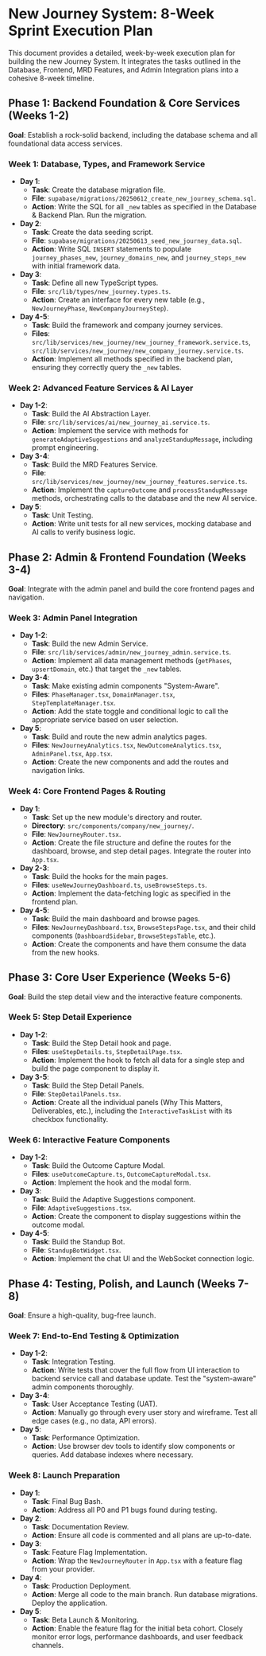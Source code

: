 # New Journey System: 8-Week Sprint Execution Plan

This document provides a detailed, week-by-week execution plan for building the new Journey System. It integrates the tasks outlined in the Database, Frontend, MRD Features, and Admin Integration plans into a cohesive 8-week timeline.

## Phase 1: Backend Foundation & Core Services (Weeks 1-2)

**Goal**: Establish a rock-solid backend, including the database schema and all foundational data access services.

### Week 1: Database, Types, and Framework Service
- **Day 1**:
    - **Task**: Create the database migration file.
    - **File**: `supabase/migrations/20250612_create_new_journey_schema.sql`.
    - **Action**: Write the SQL for all `_new` tables as specified in the Database & Backend Plan. Run the migration.
- **Day 2**:
    - **Task**: Create the data seeding script.
    - **File**: `supabase/migrations/20250613_seed_new_journey_data.sql`.
    - **Action**: Write SQL `INSERT` statements to populate `journey_phases_new`, `journey_domains_new`, and `journey_steps_new` with initial framework data.
- **Day 3**:
    - **Task**: Define all new TypeScript types.
    - **File**: `src/lib/types/new_journey.types.ts`.
    - **Action**: Create an interface for every new table (e.g., `NewJourneyPhase`, `NewCompanyJourneyStep`).
- **Day 4-5**:
    - **Task**: Build the framework and company journey services.
    - **Files**: `src/lib/services/new_journey/new_journey_framework.service.ts`, `src/lib/services/new_journey/new_company_journey.service.ts`.
    - **Action**: Implement all methods specified in the backend plan, ensuring they correctly query the `_new` tables.

### Week 2: Advanced Feature Services & AI Layer
- **Day 1-2**:
    - **Task**: Build the AI Abstraction Layer.
    - **File**: `src/lib/services/ai/new_journey_ai.service.ts`.
    - **Action**: Implement the service with methods for `generateAdaptiveSuggestions` and `analyzeStandupMessage`, including prompt engineering.
- **Day 3-4**:
    - **Task**: Build the MRD Features Service.
    - **File**: `src/lib/services/new_journey/new_journey_features.service.ts`.
    - **Action**: Implement the `captureOutcome` and `processStandupMessage` methods, orchestrating calls to the database and the new AI service.
- **Day 5**:
    - **Task**: Unit Testing.
    - **Action**: Write unit tests for all new services, mocking database and AI calls to verify business logic.

## Phase 2: Admin & Frontend Foundation (Weeks 3-4)

**Goal**: Integrate with the admin panel and build the core frontend pages and navigation.

### Week 3: Admin Panel Integration
- **Day 1-2**:
    - **Task**: Build the new Admin Service.
    - **File**: `src/lib/services/admin/new_journey_admin.service.ts`.
    - **Action**: Implement all data management methods (`getPhases`, `upsertDomain`, etc.) that target the `_new` tables.
- **Day 3-4**:
    - **Task**: Make existing admin components "System-Aware".
    - **Files**: `PhaseManager.tsx`, `DomainManager.tsx`, `StepTemplateManager.tsx`.
    - **Action**: Add the state toggle and conditional logic to call the appropriate service based on user selection.
- **Day 5**:
    - **Task**: Build and route the new admin analytics pages.
    - **Files**: `NewJourneyAnalytics.tsx`, `NewOutcomeAnalytics.tsx`, `AdminPanel.tsx`, `App.tsx`.
    - **Action**: Create the new components and add the routes and navigation links.

### Week 4: Core Frontend Pages & Routing
- **Day 1**:
    - **Task**: Set up the new module's directory and router.
    - **Directory**: `src/components/company/new_journey/`.
    - **File**: `NewJourneyRouter.tsx`.
    - **Action**: Create the file structure and define the routes for the dashboard, browse, and step detail pages. Integrate the router into `App.tsx`.
- **Day 2-3**:
    - **Task**: Build the hooks for the main pages.
    - **Files**: `useNewJourneyDashboard.ts`, `useBrowseSteps.ts`.
    - **Action**: Implement the data-fetching logic as specified in the frontend plan.
- **Day 4-5**:
    - **Task**: Build the main dashboard and browse pages.
    - **Files**: `NewJourneyDashboard.tsx`, `BrowseStepsPage.tsx`, and their child components (`DashboardSidebar`, `BrowseStepsTable`, etc.).
    - **Action**: Create the components and have them consume the data from the new hooks.

## Phase 3: Core User Experience (Weeks 5-6)

**Goal**: Build the step detail view and the interactive feature components.

### Week 5: Step Detail Experience
- **Day 1-2**:
    - **Task**: Build the Step Detail hook and page.
    - **Files**: `useStepDetails.ts`, `StepDetailPage.tsx`.
    - **Action**: Implement the hook to fetch all data for a single step and build the page component to display it.
- **Day 3-5**:
    - **Task**: Build the Step Detail Panels.
    - **File**: `StepDetailPanels.tsx`.
    - **Action**: Create all the individual panels (Why This Matters, Deliverables, etc.), including the `InteractiveTaskList` with its checkbox functionality.

### Week 6: Interactive Feature Components
- **Day 1-2**:
    - **Task**: Build the Outcome Capture Modal.
    - **Files**: `useOutcomeCapture.ts`, `OutcomeCaptureModal.tsx`.
    - **Action**: Implement the hook and the modal form.
- **Day 3**:
    - **Task**: Build the Adaptive Suggestions component.
    - **File**: `AdaptiveSuggestions.tsx`.
    - **Action**: Create the component to display suggestions within the outcome modal.
- **Day 4-5**:
    - **Task**: Build the Standup Bot.
    - **File**: `StandupBotWidget.tsx`.
    - **Action**: Implement the chat UI and the WebSocket connection logic.

## Phase 4: Testing, Polish, and Launch (Weeks 7-8)

**Goal**: Ensure a high-quality, bug-free launch.

### Week 7: End-to-End Testing & Optimization
- **Day 1-2**:
    - **Task**: Integration Testing.
    - **Action**: Write tests that cover the full flow from UI interaction to backend service call and database update. Test the "system-aware" admin components thoroughly.
- **Day 3-4**:
    - **Task**: User Acceptance Testing (UAT).
    - **Action**: Manually go through every user story and wireframe. Test all edge cases (e.g., no data, API errors).
- **Day 5**:
    - **Task**: Performance Optimization.
    - **Action**: Use browser dev tools to identify slow components or queries. Add database indexes where necessary.

### Week 8: Launch Preparation
- **Day 1**:
    - **Task**: Final Bug Bash.
    - **Action**: Address all P0 and P1 bugs found during testing.
- **Day 2**:
    - **Task**: Documentation Review.
    - **Action**: Ensure all code is commented and all plans are up-to-date.
- **Day 3**:
    - **Task**: Feature Flag Implementation.
    - **Action**: Wrap the `NewJourneyRouter` in `App.tsx` with a feature flag from your provider.
- **Day 4**:
    - **Task**: Production Deployment.
    - **Action**: Merge all code to the main branch. Run database migrations. Deploy the application.
- **Day 5**:
    - **Task**: Beta Launch & Monitoring.
    - **Action**: Enable the feature flag for the initial beta cohort. Closely monitor error logs, performance dashboards, and user feedback channels.
